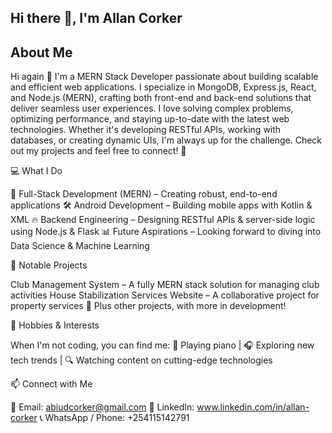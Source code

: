 ## Hi there 👋, I'm Allan Corker 

## About Me 

Hi again 👋 I'm a MERN Stack Developer passionate about building scalable and efficient web applications. I specialize in MongoDB, Express.js, React, and Node.js (MERN), crafting both front-end and back-end solutions that deliver seamless user experiences. I love solving complex problems, optimizing performance, and staying up-to-date with the latest web technologies. Whether it's developing RESTful APIs, working with databases, or creating dynamic UIs, I'm always up for the challenge. Check out my projects and feel free to connect! 🚀

💻 What I Do

🚀 Full-Stack Development (MERN) – Creating robust, end-to-end applications
🛠️ Android Development – Building mobile apps with Kotlin & XML
🔥 Backend Engineering – Designing RESTful APIs & server-side logic using Node.js & Flask
📊 Future Aspirations – Looking forward to diving into Data Science & Machine Learning

🌟 Notable Projects

Club Management System – A fully MERN stack solution for managing club activities
House Stabilization Services Website – A collaborative project for property services
🚧 Plus other projects, with more in development!

🎵 Hobbies & Interests

When I'm not coding, you can find me:
🎹 Playing piano | 🎧 Exploring new tech trends | 🔍 Watching content on cutting-edge technologies

📫 Connect with Me

📧 Email: abiudcorker@gmail.com
🔗 LinkedIn: www.linkedin.com/in/allan-corker
📞 WhatsApp / Phone: +254115142791
